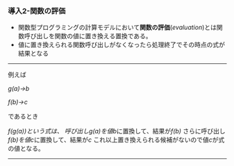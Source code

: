 ### 導入2-関数の評価

- 関数型プログラミングの計算モデルにおいて**関数の評価**(*evaluation*)とは関数呼び出しを関数の値に置き換える置換である。
- 値に置き換えられる関数呼び出しがなくなったら処理終了でその時点の式が結果となる

------------------

例えば

*g(a)→b*

*f(b)→c*

であるとき

*f(g(a))*という式は、
呼び出し*g(a)*を値*b*に置換して、結果が*f(b)*
さらに呼び出し*f(b)*を値*c*に置換して、結果が*c*
これ以上置き換えられる候補がないので値*c*が式の値となる。

------------------

